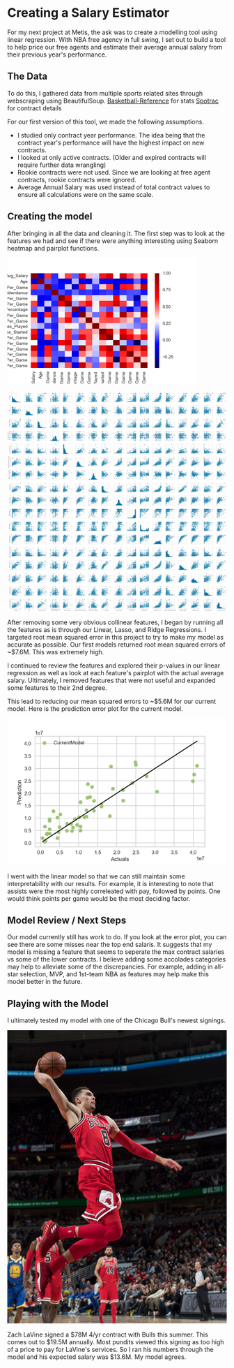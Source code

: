 # Creating a Salary Estimator

For my next project at Metis, the ask was to create a modelling tool using linear regression. With NBA free agency in full swing, I set out to build a tool to help price our free agents and estimate their average annual salary from their previous year's performance. 


## The Data

To do this, I gathered data from multiple sports related sites through webscraping using BeautifulSoup. 
[Basketball-Reference](http://www.basketball-reference.com) for stats
[Spotrac](https://www.spotrac.com/nba/contracts/) for contract details

For our first version of this tool, we made the following assumptions. 
  - I studied only contract year performance. The idea being that the contract year's performance will have the highest impact on new contracts.
  - I looked at only active contracts. (Older and expired contracts will require further data wrangling)
  - Rookie contracts were not used. Since we are looking at free agent contracts, rookie contracts were ignored. 
  - Average Annual Salary was used instead of total contract values to ensure all calculations were on the same scale.

## Creating the model
After bringing in all the data and cleaning it. The first step was to look at the features we had and see if there were anything interesting using Seaborn heatmap and pairplot functions.

![](https://github.com/alfordlew/alfordlew.github.io/blob/master/images/heatmap.png?raw=true "Heat Map")


![](https://github.com/alfordlew/alfordlew.github.io/blob/master/images/pairplot.png?raw=true "Pair plot")


After removing some very obvious collinear features, I began by running all the features as is through our Linear, Lasso, and Ridge Regressions. I targeted root mean squared error in this project to try to make my model as accurate as possible. Our first models returned root mean squared errors of ~$7.6M. This was extremely high. 

I continued to review the features and explored their p-values in our linear regression as well as look at each feature's pairplot with the actual average salary. Ultimately, I removed features that were not useful and expanded some features to their 2nd degree. 

This lead to reducing our mean squared errors to ~$5.6M for our current model. Here is the prediction error plot for the current model.

![](https://github.com/alfordlew/alfordlew.github.io/blob/master/images/Current_model_pred_act.png?raw=true "Error plot")

I went with the linear model so that we can still maintain some interpretability with our results. For example, it is interesting to note that assists were the most highly correleated with pay, followed by points. One would think points per game would be the most deciding factor. 


## Model Review / Next Steps

Our model currently still has work to do. If you look at the error plot, you can see there are some misses near the top end salaris. It suggests that my model is missing a feature that seems to seperate the max contract salaries vs some of the lower contracts. I believe adding some accolades categories may help to alleviate some of the discrepancies. For example, adding in all-star selection, MVP, and 1st-team NBA as features may help make this model better in the future. 


## Playing with the Model

I ultimately tested my model with one of the Chicago Bull's newest signings. 

![](https://github.com/alfordlew/alfordlew.github.io/blob/master/images/lavine.jpg?raw=true "Lavine")

Zach LaVine signed a $78M 4/yr contract with Bulls this summer. This comes out to $19.5M annually. Most pundits viewed this signing as too high of a price to pay for LaVine's services. So I ran his numbers through the model and his expected salary was $13.6M. My model agrees.



